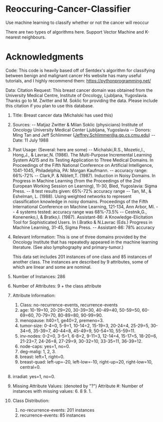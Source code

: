 # Reoccuring-Cancer-Classifier
Use machine learning to classify whether or not the cancer will reoccur

There are two types of algorithms here. Support Vector Machine and K-nearest neighbours.

# Acknowledgments
Code:
This code is heavily based off of Sentdex's algorithm for classifying between benign and malignant cancer
His website has many useful tutorials, and I highly recommend them:
https://pythonprogramming.net/

Data:
Citation Request:
   This breast cancer domain was obtained from the University Medical Centre,
   Institute of Oncology, Ljubljana, Yugoslavia.  Thanks go to M. Zwitter and 
   M. Soklic for providing the data.  Please include this citation if you plan
   to use this database.

1. Title: Breast cancer data (Michalski has used this)

2. Sources: 
   -- Matjaz Zwitter & Milan Soklic (physicians)
      Institute of Oncology 
      University Medical Center
      Ljubljana, Yugoslavia
   -- Donors: Ming Tan and Jeff Schlimmer (Jeffrey.Schlimmer@a.gp.cs.cmu.edu)
   -- Date: 11 July 1988

3. Past Usage: (Several: here are some)
     -- Michalski,R.S., Mozetic,I., Hong,J., & Lavrac,N. (1986). The 
        Multi-Purpose Incremental Learning System AQ15 and its Testing 
        Application to Three Medical Domains.  In Proceedings of the 
        Fifth National Conference on Artificial Intelligence, 1041-1045,
        Philadelphia, PA: Morgan Kaufmann.
        -- accuracy range: 66%-72%
     -- Clark,P. & Niblett,T. (1987). Induction in Noisy Domains.  In 
        Progress in Machine Learning (from the Proceedings of the 2nd
        European Working Session on Learning), 11-30, Bled, 
        Yugoslavia: Sigma Press.
        -- 8 test results given: 65%-72% accuracy range
     -- Tan, M., & Eshelman, L. (1988). Using weighted networks to 
        represent classification knowledge in noisy domains.  Proceedings 
        of the Fifth International Conference on Machine Learning, 121-134,
        Ann Arbor, MI.
        -- 4 systems tested: accuracy range was 68%-73.5%
    -- Cestnik,G., Konenenko,I, & Bratko,I. (1987). Assistant-86: A
       Knowledge-Elicitation Tool for Sophisticated Users.  In I.Bratko
       & N.Lavrac (Eds.) Progress in Machine Learning, 31-45, Sigma Press.
       -- Assistant-86: 78% accuracy

4. Relevant Information:
     This is one of three domains provided by the Oncology Institute
     that has repeatedly appeared in the machine learning literature.
     (See also lymphography and primary-tumor.)

     This data set includes 201 instances of one class and 85 instances of
     another class.  The instances are described by 9 attributes, some of
     which are linear and some are nominal.

5. Number of Instances: 286

6. Number of Attributes: 9 + the class attribute

7. Attribute Information:
   1. Class: no-recurrence-events, recurrence-events
   2. age: 10-19=10, 20-29=20, 30-39=30, 40-49=40, 50-59=50, 60-69=60, 70-79=70, 80-89=80, 90-99=90.
   3. menopause: lt40=1, ge40=2, premeno=3.
   4. tumor-size: 0-4=0, 5-9=1, 10-14=2, 15-19=3, 20-24=4, 25-29=5, 30-34=6, 35-39=7, 40-44=8,
                  45-49=9, 50-54=10, 55-59=11.
   5. inv-nodes: 0-2=0, 3-5=1, 6-8=2, 9-11=3, 12-14=4, 15-17=5, 18-20=6, 21-23=7, 24-26=8,
                 27-29=9, 30-32=10, 33-35=11, 36-39=12.
   6. node-caps: yes=1, no=0.
   7. deg-malig: 1, 2, 3.
   8. breast: left=1, right=0.
   9. breast-quad: left-up=-20, left-low=-10, right-up=20,	right-low=10, central=0.
  10. irradiat:	yes=1, no=0.

8. Missing Attribute Values: (denoted by "?")
   Attribute #:  Number of instances with missing values:
   6.             8
   9.             1.

9. Class Distribution:
    1. no-recurrence-events: 201 instances
    2. recurrence-events: 85 instances
